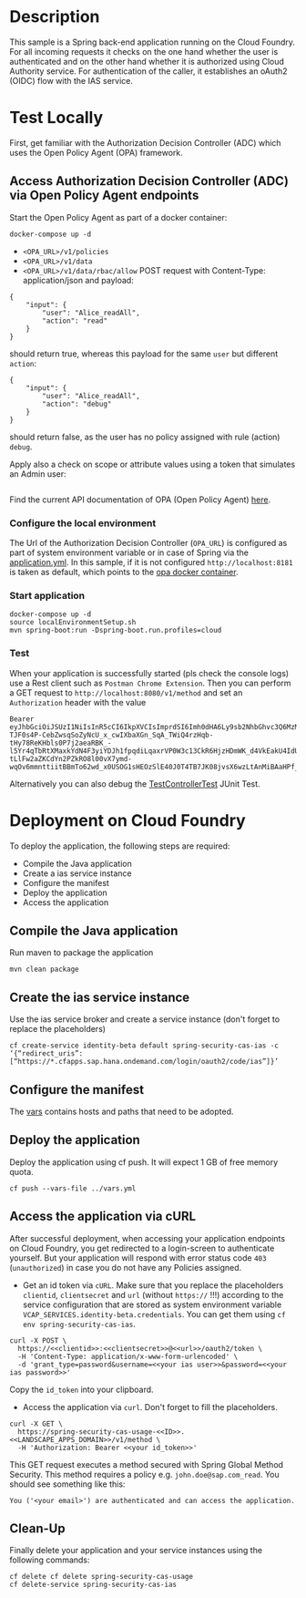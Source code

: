 # Description
This sample is a Spring back-end application running on the Cloud Foundry. 
For all incoming requests it checks on the one hand whether the user is authenticated and on the other hand whether it is authorized using Cloud Authority service. For authentication of the caller, it establishes an oAuth2 (OIDC) flow with the IAS service.

# Test Locally
First, get familiar with the Authorization Decision Controller (ADC) which uses the Open Policy Agent (OPA) framework.

## Access Authorization Decision Controller (ADC) via Open Policy Agent endpoints

Start the Open Policy Agent as part of a docker container:
```
docker-compose up -d
```

* `<OPA_URL>/v1/policies`
* `<OPA_URL>/v1/data`
* `<OPA_URL>/v1/data/rbac/allow` POST request with Content-Type: application/json and payload:
```
{
	"input": {
		"user": "Alice_readAll",
		"action": "read"
	}
}
```
should return true, whereas this payload for the same `user` but different `action`:
```
{
	"input": {
		"user": "Alice_readAll",
		"action": "debug"
	}
}
```
should return false, as the user has no policy assigned with rule (action) `debug`. 

Apply also a check on scope or attribute values using a token that simulates an Admin user:
```

```

Find the current API documentation of OPA (Open Policy Agent) [here](https://www.openpolicyagent.org/docs/latest/rest-api/).


### Configure the local environment
The Url of the Authorization Decision Controller (`OPA_URL`) is configured as part of system environment variable or in case of Spring via the [application.yml](src/main/resources/application.yml). 
In this sample, if it is not configured `http://localhost:8181` is taken as default, which points to the [opa docker container](docker-compose.yaml).

### Start application
```
docker-compose up -d
source localEnvironmentSetup.sh
mvn spring-boot:run -Dspring-boot.run.profiles=cloud
```

### Test
When your application is successfully started (pls check the console logs) use a Rest client such as `Postman Chrome Extension`. Then you can perform a GET request to `http://localhost:8080/v1/method` and set an `Authorization` header with the value 
```
Bearer eyJhbGciOiJSUzI1NiIsInR5cCI6IkpXVCIsImprdSI6Imh0dHA6Ly9sb2NhbGhvc3Q6MzMxOTUvdG9rZW5fa2V5cyIsImtpZCI6ImxlZ2FjeS10b2tlbi1rZXkifQ.eyJleHRfYXR0ciI6eyJ6ZG4iOiIifSwiemlkIjoidWFhIiwiemRuIjoiIiwiZ3JhbnRfdHlwZSI6InVybjppZXRmOnBhcmFtczpvYXV0aDpncmFudC10eXBlOnNhbWwyLWJlYXJlciIsInVzZXJfbmFtZSI6IkJvYmJ5Iiwib3JpZ2luIjoidXNlcklkcCIsImV4cCI6Njk3NDAzMTYwMCwiaWF0IjoxNTgwOTgwNTk0LCJlbWFpbCI6IkJvYmJ5QHRlc3Qub3JnIiwiY2lkIjoic2Itc3ByaW5nLXNlY3VyaXR5LWFkYy11c2FnZSF0MTQ4NjYifQ.xYjcNcYOIr2He5F70UqO1jU9gqlBmPsuPFgN6ym2gv9t6lDgqGnYJW9LA5qn-TJF0s4P-CebZwsqSoZyNcU_x_cwIXbaXGn_SqA_TWiQ4rzHqb-tHy78ReKHbls0P7j2aeaRBK_-l5Yr4qTbRtXMaxkYdN4F3yiYDJh1fpqdiLqaxrVP0W3c13CkR6HjzHDmWK_d4VkEakU4IdU2UUcYpbyijtYca-tLlFw2aZKCdYn2PZkRO8l00vX7ymd-wqOv6mmnttiitBBmTo62wd_x0USOG1sHEOzSlE40J0T4TB7JK08jvsX6wzLtAnMiBAaHPf_o48YGmHWNNbnGmsW2KQ
```
Alternatively you can also debug the [TestControllerTest](src/test/java/sample.spring.adc/TestControllerTest.java) JUnit Test. 


# Deployment on Cloud Foundry
To deploy the application, the following steps are required:
- Compile the Java application
- Create a ias service instance
- Configure the manifest
- Deploy the application    
- Access the application

## Compile the Java application
Run maven to package the application
```shell
mvn clean package
```


## Create the ias service instance
Use the ias service broker and create a service instance (don't forget to replace the placeholders)
```shell
cf create-service identity-beta default spring-security-cas-ias -c ‘{“redirect_uris”: [“https://*.cfapps.sap.hana.ondemand.com/login/oauth2/code/ias”]}’
```

## Configure the manifest
The [vars](../vars.yml) contains hosts and paths that need to be adopted.

## Deploy the application
Deploy the application using cf push. It will expect 1 GB of free memory quota.

```shell
cf push --vars-file ../vars.yml
```

## Access the application via cURL
After successful deployment, when accessing your application endpoints on Cloud Foundry, you get redirected to a login-screen to authenticate yourself. But your application will respond with error status code `403` (`unauthorized`) in case you do not have any Policies assigned.

- Get an id token via `cURL`. Make sure that you replace the placeholders `clientid`, `clientsecret` and `url` (without `https://` !!!) according to the service configuration that are stored as system environment variable `VCAP_SERVICES.identity-beta.credentials`. You can get them using `cf env spring-security-cas-ias`. 

```
curl -X POST \
  https://<<clientid>>:<<clientsecret>>@<<url>>/oauth2/token \
  -H 'Content-Type: application/x-www-form-urlencoded' \
  -d 'grant_type=password&username=<<your ias user>>&password=<<your ias password>>'
```

Copy the `id_token` into your clipboard.

- Access the application via `curl`. Don't forget to fill the placeholders.
```
curl -X GET \
  https://spring-security-cas-usage-<<ID>>.<<LANDSCAPE_APPS_DOMAIN>>/v1/method \
  -H 'Authorization: Bearer <<your id_token>>'
```

This GET request executes a method secured with Spring Global Method Security. 
This method requires a policy e.g. `john.doe@sap.com_read`. You should see something like this:
```
You ('<your email>') are authenticated and can access the application.
```


## Clean-Up
Finally delete your application and your service instances using the following commands:
```
cf delete cf delete spring-security-cas-usage
cf delete-service spring-security-cas-ias
```